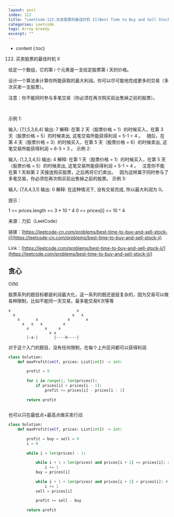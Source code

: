 ```yaml
---
layout: post
index: 122
title: "LeetCode-122.买卖股票的最佳时机 II(Best Time to Buy and Sell Stock II)"
categories: Leetcode
tags: Array Greedy
excerpt: ""
---
```


* content
{:toc}

122. 买卖股票的最佳时机 II

给定一个数组，它的第 i 个元素是一支给定股票第 i 天的价格。

设计一个算法来计算你所能获取的最大利润。你可以尽可能地完成更多的交易（多次买卖一支股票）。

注意：你不能同时参与多笔交易（你必须在再次购买前出售掉之前的股票）。

 

示例 1:

输入: [7,1,5,3,6,4]
输出: 7
解释: 在第 2 天（股票价格 = 1）的时候买入，在第 3 天（股票价格 = 5）的时候卖出, 这笔交易所能获得利润 = 5-1 = 4 。
     随后，在第 4 天（股票价格 = 3）的时候买入，在第 5 天（股票价格 = 6）的时候卖出, 这笔交易所能获得利润 = 6-3 = 3 。
示例 2:

输入: [1,2,3,4,5]
输出: 4
解释: 在第 1 天（股票价格 = 1）的时候买入，在第 5 天 （股票价格 = 5）的时候卖出, 这笔交易所能获得利润 = 5-1 = 4 。
     注意你不能在第 1 天和第 2 天接连购买股票，之后再将它们卖出。
     因为这样属于同时参与了多笔交易，你必须在再次购买前出售掉之前的股票。
示例 3:

输入: [7,6,4,3,1]
输出: 0
解释: 在这种情况下, 没有交易完成, 所以最大利润为 0。
 

提示：

1 <= prices.length <= 3 * 10 ^ 4
0 <= prices[i] <= 10 ^ 4

来源：力扣（LeetCode）

链接：[https://leetcode-cn.com/problems/best-time-to-buy-and-sell-stock-ii](https://leetcode-cn.com/problems/best-time-to-buy-and-sell-stock-ii)

Link：[https://leetcode.com/problems/best-time-to-buy-and-sell-stock-ii/](https://leetcode.com/problems/best-time-to-buy-and-sell-stock-ii/)

## 贪心

O(N)

股票系列的题目标都是利润最大化，这一系列的题还是挺复杂的，因为交易可以做各种限制，比如不能同一天交易，最多能交易K次等等

```
x                             x
  x                         x   x
    x       x             x       x
      x   x   x         x
        x       x     x
                  x x  
        |-a-|       |----b----|
```

对于这个入门的题目，没有任何限制，在每个上升区间都可以获得利润

```python
class Solution:
    def maxProfit(self, prices: List[int]) -> int:
        
        profit = 0
        
        for i in range(1, len(prices)):
            if prices[i] > prices[i - 1]:
                profit += prices[i] - prices[i - 1]
        
        return profit
        
```

也可以只在最低点+最高点做买卖行动

```python
class Solution:
    def maxProfit(self, prices: List[int]) -> int:
        
        profit = buy = sell = 0
        i = 0
        
        while i < len(prices) - 1:
            
            while i + 1 < len(prices) and prices[i + 1] <= prices[i]: # down
                i += 1
            buy = prices[i]
                
            while i + 1 < len(prices) and prices[i + 1] > prices[i]: # up
                i += 1
            sell = prices[i]
            
            profit += sell - buy
        
        return profit
```